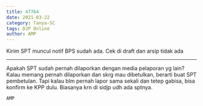 ```yaml
---
title: 47764
date: 2021-03-22
category: Tanya-SC
tags: DJP Online
author: AMP
---
```


Kirim SPT muncul notif BPS sudah ada. Cek di draft dan arsip tidak ada

---

Apakah SPT sudah pernah dilaporkan dengan media pelaporan yg lain? Kalau memang pernah dilaporkan dan skrg mau dibetulkan, berarti buat SPT pembetulan. Tapi kalau blm pernah lapor sama sekali dan tetep gabisa, bisa konfirm ke KPP dulu. Biasanya krn di sidjp udh ada sptnya.

`AMP`
